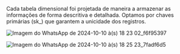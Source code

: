 Cada tabela dimensional foi
projetada de maneira a armazenar as informações de forma descritiva e
detalhada. Optamos por chaves primárias (sk\_) que garantem a
unicidade dos registros.

![Imagem do WhatsApp de 2024-10-10 à(s) 18 23 02_f6f95397](https://github.com/user-attachments/assets/783d883b-2363-4241-9499-15414f9085d0)

![Imagem do WhatsApp de 2024-10-10 à(s) 18 25 23_7fadf6d5](https://github.com/user-attachments/assets/306468ce-dcc7-4e4f-a512-020b4b8c39d6)




